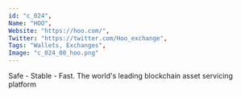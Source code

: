 ```yaml
--- 
id: "c_024", 
Name: "HOO", 
Website: "https://hoo.com/", 
Twitter: "https://twitter.com/Hoo_exchange", 
Tags: "Wallets, Exchanges", 
Image: "c_024_00_hoo.png" 
--- 
```

<!--lang:en--> 
Safe - Stable - Fast. The world's leading blockchain asset servicing platform
<!--lang:es--] 
Seguro - Estable - Rápido. La plataforma de servicio de activos blockchain líder en el mundo
<!--lang:de--] 
Sicher - Stabil - Schnell. Die weltweit führende Blockchain-Asset-Servicing-Plattform
<!--lang:fr--] 
Sûr - Stable - Rapide. La première plateforme mondiale de services d'actifs blockchain
<!--lang:pl--] 
Bezpieczny - Stabilny - Szybki. Wiodąca na świecie platforma do obsługi zasobów blockchain
<!--lang:uk--] 
Безпечно - Стабільно - Швидко. Провідна у світі платформа для обслуговування активів блокчейн
[!--lang:*--> 
